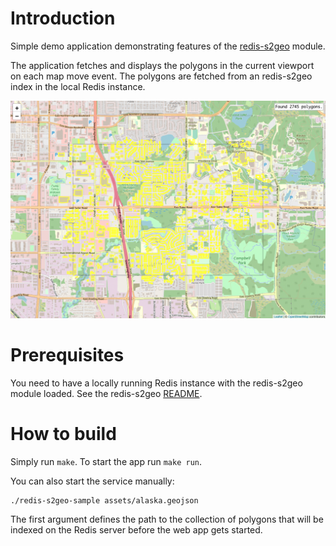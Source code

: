# Introduction

Simple demo application demonstrating features of the [redis-s2geo](https://github.com/sulewicz/redis-s2geo) module.

The application fetches and displays the polygons in the current viewport on each map move event. The polygons are fetched from an redis-s2geo index in the local Redis instance.

![Screenshot](./res/app1.png)

# Prerequisites

You need to have a locally running Redis instance with the redis-s2geo module loaded. See the redis-s2geo [README](https://github.com/sulewicz/redis-s2geo#build-redis-s2geo).

# How to build

Simply run `make`. To start the app run `make run`.

You can also start the service manually:
```
./redis-s2geo-sample assets/alaska.geojson
```

The first argument defines the path to the collection of polygons that will be indexed on the Redis server before the web app gets started.
